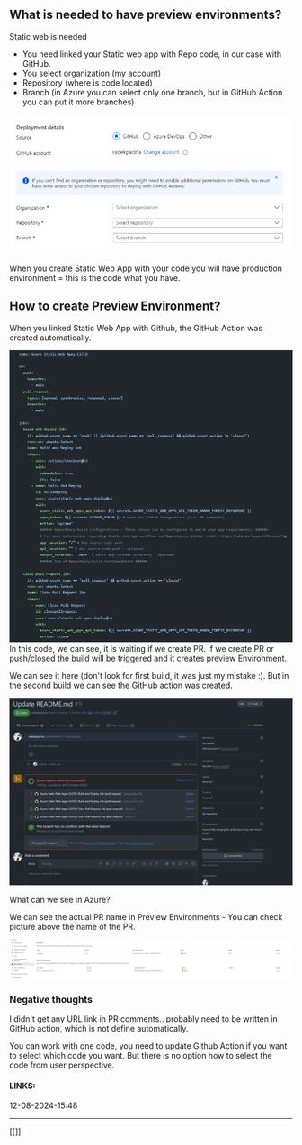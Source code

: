 ## What is needed to have preview environments?

Static web is needed
 - You need linked your Static web app with Repo code, in our case with GitHub.
 - You select organization (my account)
 - Repository (where is code located)
 - Branch (in Azure you can select only one branch, but in GitHub Action you can put it more branches)
 
 ![](https://github.com/radekpadrta/PRAutomation/blob/226a4d524dc922c1cd752a6782f753711d3d3b55/Pasted%20image%2020240812155658.png)

When you create Static Web App with your code you will have production environment = this is the code what you have.

## How to create Preview Environment?

When you linked Static Web App with Github, the GitHub Action was created automatically.

![](https://github.com/radekpadrta/PRAutomation/blob/226a4d524dc922c1cd752a6782f753711d3d3b55/Pasted%20image%2020240812160208.png)
In this code, we can see, it is waiting if we create PR. If we create PR or push/closed the build will be triggered and it creates preview Environment.

We can see it here (don't look for first build, it was just my mistake :). But in the second build we can see the GitHub action was created.

![](https://github.com/radekpadrta/PRAutomation/blob/226a4d524dc922c1cd752a6782f753711d3d3b55/Pasted%20image%2020240812160442.png)

What can we see in Azure?

We can see the actual PR name in Preview Environments  - You can check picture above the name of the PR.

![](https://github.com/radekpadrta/PRAutomation/blob/226a4d524dc922c1cd752a6782f753711d3d3b55/Pasted%20image%2020240812160617.png)

### Negative thoughts 

I didn't get any URL link in PR comments.. probably need to be written in GitHub action, which is not define automatically.

You can work with one code, you need to update Github Action if you want to select which code you want. But there is no option how to select the code from user perspective.




#### LINKS:




12-08-2024-15:48

---

[[]]